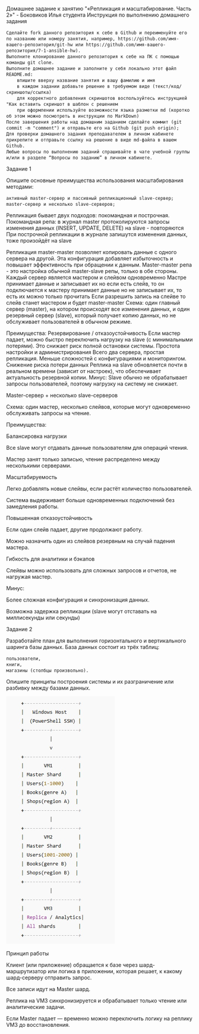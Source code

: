 Домашнее задание к занятию "«Репликация и масштабирование. Часть 2»" - Боковиков Илья студента
Инструкция по выполнению домашнего задания

    Сделайте fork данного репозитория к себе в Github и переименуйте его по названию или номеру занятия, например, https://github.com/имя-вашего-репозитория/git-hw или https://github.com/имя-вашего-репозитория/7-1-ansible-hw).
    Выполните клонирование данного репозитория к себе на ПК с помощью команды git clone.
    Выполните домашнее задание и заполните у себя локально этот файл README.md:
        впишите вверху название занятия и вашу фамилию и имя
        в каждом задании добавьте решение в требуемом виде (текст/код/скриншоты/ссылка)
        для корректного добавления скриншотов воспользуйтесь инструкцией "Как вставить скриншот в шаблон с решением
        при оформлении используйте возможности языка разметки md (коротко об этом можно посмотреть в инструкции по MarkDown)
    После завершения работы над домашним заданием сделайте коммит (git commit -m "comment") и отправьте его на Github (git push origin);
    Для проверки домашнего задания преподавателем в личном кабинете прикрепите и отправьте ссылку на решение в виде md-файла в вашем Github.
    Любые вопросы по выполнению заданий спрашивайте в чате учебной группы и/или в разделе “Вопросы по заданию” в личном кабинете.

Задание 1

Опишите основные преимущества использования масштабирования методами:

    активный master-сервер и пассивный репликационный slave-сервер;
    master-сервер и несколько slave-серверов;

Репликация бывает двух подходов: покомандная и построчная. 
Покомандная репа: в журнал master протоколируются запросы изменения данных (INSERT, UPDATE, DELETE) на slave - повторяются 
При построчной репликации в журнале запишутся изменения данных, тоже произойдёт на slave 

Репликация master-master позволяет копировать данные с одного сервера на другой. Эта конфигурация добавляет избыточность и повышает эффективность при обращении к данным. 
Master-master репа - это настройка обычной master-slave репы, только в обе стороны. Каждый сервер является мастером и слейвом одновременно 
Мастре принимает данные и записывает их но если есть слейв, то он подключается к мастеру принимает данные но не записывает их, то есть их можно только прочитать 
Если разрешить запись на слейве то слейв станет мастером и будет master-master 
Схема: один главный сервер (master), на котором происходят все изменения данных, и один резервный сервер (slave), который получает копию данных, но не обслуживает пользователей в обычном режиме.

Преимущества:
Резервирование / отказоустойчивость
Если мастер падает, можно быстро переключить нагрузку на slave (с минимальными потерями).
Это снижает риск полной остановки системы.
Простота настройки и администрирования
Всего два сервера, простая репликация.
Меньше сложностей с конфигурациями и мониторингом.
Снижение риска потери данных
Реплика на slave обновляется почти в реальном времени (зависит от настроек), что обеспечивает актуальность резервной копии.
Минус:
Slave обычно не обрабатывает запросы пользователей, поэтому нагрузку на систему не снижает.

Master-сервер + несколько slave-серверов

Схема: один мастер, несколько слейвов, которые могут одновременно обслуживать запросы на чтение.

Преимущества:

Балансировка нагрузки

Все slave могут отдавать данные пользователям для операций чтения.

Мастер занят только записью, чтение распределено между несколькими серверами.

Масштабируемость

Легко добавлять новые слейвы, если растёт количество пользователей.

Система выдерживает больше одновременных подключений без замедления работы.

Повышенная отказоустойчивость

Если один слейв падает, другие продолжают работу.

Можно назначить один из слейвов резервным на случай падения мастера.

Гибкость для аналитики и бэкапов

Слейвы можно использовать для сложных запросов и отчетов, не нагружая мастер.

Минус:

Более сложная конфигурация и синхронизация данных.

Возможна задержка репликации (slave могут отставать на миллисекунды или секунды)

Задание 2

Разработайте план для выполнения горизонтального и вертикального шаринга базы данных. База данных состоит из трёх таблиц:

    пользователи,
    книги,
    магазины (столбцы произвольно).

Опишите принципы построения системы и их разграничение или разбивку между базами данных.

![блоксхема](/img/схема.jpg)

Принцип работы

Клиент (или приложение) обращается к базе через шард-маршрутизатор или логика в приложении, которая решает, к какому шард-серверу отправить запрос.

Все записи идут на Master шард.

Реплика на VM3 синхронизируется и обрабатывает только чтение или аналитические задачи.

Если Master падает — временно можно переключить логику на реплику VM3 до восстановления.


